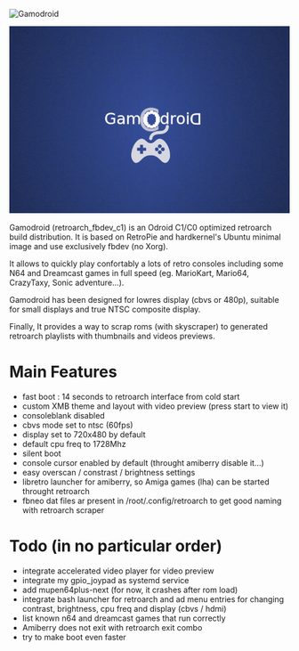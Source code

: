 ![Gamodroid](https://www.bluemind.org/wp-content/uploads/2017/08/logo_gamodroid_c0.png#center)

![Gamodroid](https://github.com/jit06/retroarch_fbdev_c1/blob/master/skin/Splash/splash.png#center)

Gamodroid (retroarch_fbdev_c1) is an Odroid C1/C0 optimized retroarch build distribution. It is based on RetroPie and hardkernel's Ubuntu minimal image and use exclusively fbdev (no Xorg).

It allows to quickly play confortably a lots of retro consoles including some N64 and Dreamcast games in full speed (eg. MarioKart, Mario64, CrazyTaxy, Sonic adventure...).

Gamodroid has been designed for lowres display (cbvs or 480p), suitable for small displays and true NTSC composite display.

Finally, It provides a way to scrap roms (with skyscraper) to generated retroarch playlists with thumbnails and videos previews.

# Main Features
- fast boot : 14 seconds to retroarch interface from cold start
- custom XMB theme and layout with video preview (press start to view it)
- consoleblank disabled
- cbvs mode set to ntsc (60fps) 
- display set to 720x480 by default
- default cpu freq to 1728Mhz
- silent boot
- console cursor enabled by default (throught amiberry disable it...)
- easy overscan / constrast / brightness settings   
- libretro launcher for amiberry, so Amiga games (lha) can be started throught retroarch
- fbneo dat files ar present in /root/.config/retroarch to get good naming with retroarch scraper


# Todo (in no particular order)
- integrate accelerated video player for video preview
- integrate my gpio_joypad as systemd service
- add mupen64plus-next (for now, it crashes after rom load)
- integrate bash launcher for retroarch and ad menu entries for changing contrast, brightness, cpu freq and display (cbvs / hdmi)
- list known n64 and dreamcast games that run correctly
- Amiberry does not exit with retroarch exit combo
- try to make boot even faster
